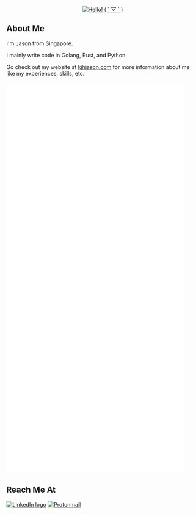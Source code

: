 <div align="center">
  <p>
    <a href="https://git.io/typing-svg">
      <img src="https://readme-typing-svg.demolab.com/?font=Fira+Code&size=30&pause=100&center=true&vCenter=true&width=435&lines=Hello!%20(%20%C2%B4%20%E2%96%BD%20`%20)" alt="Hello! ( ´ ▽ ` )">
    </a>
  </p>
</div>

## About Me

I'm Jason from Singapore.

I mainly write code in Golang, Rust, and Python.

Go check out my website at [kjhjason.com](https://kjhjason.com) for more information about me like my experiences, skills, etc.

![GitHub Metrics](https://github.com/KJHJason/KJHJason/blob/main/github-metrics.svg)

## Reach Me At

[![LinkedIn logo](https://img.shields.io/badge/Jason%20Kuan-%230077B5.svg?style=for-the-badge&logo=linkedin&logoColor=white)](https://www.linkedin.com/in/kjhjason/)
[![Protonmail](https://img.shields.io/badge/contact@kjhjason.com-8B89CC?style=for-the-badge&logo=protonmail&logoColor=white)](mailto:contact@kjhjason.com)
